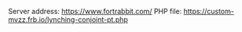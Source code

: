 Server address: https://www.fortrabbit.com/
PHP file: https://custom-mvzz.frb.io/lynching-conjoint-pt.php

